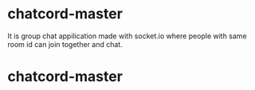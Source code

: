 # chatcord-master
It is group chat appilication made with socket.io where people with same room id can join together and chat.
# chatcord-master
